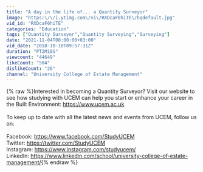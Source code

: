 ```yaml
---
title: "A day in the life of... a Quantity Surveyor"
image: "https:\/\/i.ytimg.com\/vi\/RXDcaF0hiTE\/hqdefault.jpg"
vid_id: "RXDcaF0hiTE"
categories: "Education"
tags: ["Quantity Surveyor","Quantity Surveying","Surveying"]
date: "2021-11-04T08:00:00+03:00"
vid_date: "2018-10-10T09:57:31Z"
duration: "PT2M18S"
viewcount: "44649"
likeCount: "504"
dislikeCount: "26"
channel: "University College of Estate Management"
---
```

{% raw %}Interested in becoming a Quantity Surveyor? Visit our website to see how studying with UCEM can help you start or enhance your career in the Built Environment: <a rel="nofollow" target="blank" href="https://www.ucem.ac.uk">https://www.ucem.ac.uk</a><br /><br />To keep up to date with all the latest news and events from UCEM, follow us on:<br /><br />Facebook: <a rel="nofollow" target="blank" href="https://www.facebook.com/StudyUCEM">https://www.facebook.com/StudyUCEM</a> <br />Twitter: <a rel="nofollow" target="blank" href="https://twitter.com/StudyUCEM">https://twitter.com/StudyUCEM</a><br />Instagram: <a rel="nofollow" target="blank" href="https://www.instagram.com/studyucem/">https://www.instagram.com/studyucem/</a> <br />LinkedIn: <a rel="nofollow" target="blank" href="https://www.linkedin.com/school/university-college-of-estate-management/">https://www.linkedin.com/school/university-college-of-estate-management/</a>{% endraw %}
